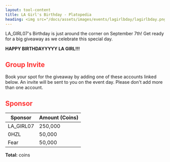 ```yaml
---
layout: tool-content
title: LA Girl's Birthday - Platopedia
heading: <img src="/docs/assets/images/events/lagirlbday/lagirlbday.png" />&nbsp;LA Girl's Birthday
---
```


<style>
h2                    { color:#FF3131 !important }
h4                    { color:#008080 !important;font-size:var(--unit-text-B) !important }
.syotimer-cell__value { border-color:#FF3131 !important }
.syotimer-cell__unit  { color:#FF3131 }
/*
.content-image {
    width: 100%;
    max-width: 600px;
    height: auto;
    display: block;
    margin-left: auto;
    margin-right: auto;
}

@media (max-width: 768px) {
    .content-image {
        max-width: 100%;
    }
}
*/
</style>

<div class="linebreak"></div>

<div class="content-image" data-url="/docs/assets/images/events/lagirlbday/lagirlbday.png" data-width="734px" data-label=""></div>

<div class="linebreak"></div>

LA_GIRL07's Birthday is just around the corner on September 7th! Get ready for a big giveaway as we celebrate this special day.

<div class="linebreak"></div>

<div class="content-countdown text-center" data-datetime="2024-09-07T13:00:00+00:00"><b>HAPPY BIRTHDAYYYYY LA GIRL!!!</b></div>

<div class="linebreak"></div>

## Group Invite

Book your spot for the giveaway by adding one of these accounts linked below. An invite will be sent to you on the event day. Please don't add more than one account.


<span class="content-link" data-url="https://plato.app/1697btjh6zcjz" data-text="" data-copy="true"></span>

<span class="content-link" data-url="https://plato.app/ya142t87azkt" data-text="" data-copy="true"></span>

<div class="linebreak"></div>

## Sponsor

<table id="sponsors" class="table table-bordered">
    <thead>
        <tr>
            <th class="w-50">Sponsor</th>
            <th class="w-50">Amount (Coins)</th>
        </tr>
    </thead>
    <tbody>
        <tr>
            <td>LA_GIRL07</td>
            <td>250,000</td>
        </tr>
        <tr>
            <td>0HZL</td>
            <td>50,000</td>
        </tr>
        <tr>
            <td>Fear</td>
            <td>50,000</td>
        </tr>
    </tbody>
</table>

<div class="linebreak"></div>

<p class="text-center"><b>Total:</b> <span class="content-custom" data-code="$('#sponsors tbody tr td:nth-child(2)').total()"></span> coins</p>

<div class="linebreak"></div>
